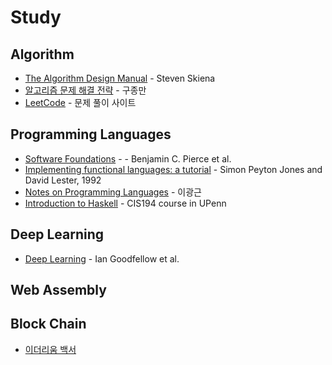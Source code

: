 Study
=====

Algorithm
---------

  - [The Algorithm Design Manual](http://www.algorist.com/) - Steven Skiena
  - [알고리즘 문제 해결 전략](http://book.algospot.com/) - 구종만
  - [LeetCode](https://leetcode.com/) - 문제 풀이 사이트

Programming Languages
---------------------

  - [Software Foundations](http://www.cis.upenn.edu/~bcpierce/sf/) - - Benjamin C. Pierce et al.
  - [Implementing functional languages: a tutorial](http://research.microsoft.com/en-us/um/people/simonpj/papers/pj-lester-book/) - Simon Peyton Jones and David Lester, 1992
  - [Notes on Programming Languages](http://kwangkeunyi.snu.ac.kr/pl-book-draft.pdf) - 이광근
  - [Introduction to Haskell](http://www.seas.upenn.edu/~cis194/spring13/) - CIS194 course in UPenn

Deep Learning
-------------

  - [Deep Learning](http://www.deeplearningbook.org/) - Ian Goodfellow et al.

Web Assembly
------------

Block Chain
-----------

  - [이더리움 백서](https://drive.google.com/open?id=0BwBkN9fNGDPeUkZpMzZzMUJZaXM)


